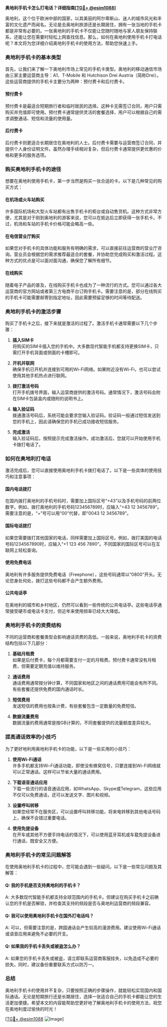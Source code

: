 **奥地利手机卡怎么打电话？详细指南[[TG💪+ @esim1088](https://t.me/s/esim1088)]**

奥地利，这个位于欧洲中部的国家，以其美丽的阿尔卑斯山、迷人的城市风光和丰富的文化遗产而闻名。无论是去奥地利旅游还是长期居住，拥有一张当地的手机卡都是非常有必要的。一张奥地利的手机卡不仅能让您随时随地与家人朋友保持联系，还能让您在需要时轻松上网查找信息。那么，如何在奥地利使用手机卡打电话呢？本文将为您详细介绍奥地利手机卡的使用方法，帮助您快速上手。

### 奥地利手机卡的基本类型

首先，让我们来了解一下奥地利市场上常见的手机卡类型。奥地利的移动通信市场由三家主要运营商主导：A1、T-Mobile 和 Hutchison Drei Austria（简称Drei）。这些运营商提供的手机卡主要分为两种：预付费卡和后付费卡。

#### 预付费卡
预付费卡是最适合短期旅行者和临时居民的选择。这种卡无需签订合同，用户只需购买并充值即可使用。预付费卡通常提供灵活的套餐选择，用户可以根据自己的需求调整通话、短信和流量的使用量。

#### 后付费卡
后付费卡则更适合长期居住在奥地利的人士。后付费卡需要与运营商签订合同，并提供个人身份证明文件。虽然办理手续相对复杂，但后付费卡通常提供更优惠的价格和更多的服务选项。

### 购买奥地利手机卡的途径

想要在奥地利使用手机卡，第一步当然是购买一张合适的卡。以下是几种常见的购买方式：

#### 在机场或火车站购买
许多国际机场和大型火车站都有出售手机卡的柜台或自动售货机。这种方式非常方便，尤其是对于刚到奥地利的游客来说，您可以在抵达后立即获得一张手机卡。不过，机场和车站的手机卡价格可能会略高一些。

#### 在电信营业厅购买
如果您对手机卡的具体功能和服务有明确的需求，可以直接前往运营商的营业厅咨询。营业员会根据您的需求推荐最适合的套餐，并协助您完成购买和激活过程。这种方式的优点是可以面对面沟通，确保您了解所有细节。

#### 在线购买
随着电子产品的普及，在线购买手机卡也成为了一种流行的方式。您可以通过各大运营商的官方网站或者第三方电商平台订购手机卡。需要注意的是，部分在线购买的手机卡可能需要邮寄到指定地址，因此需要预留足够的时间等待配送。

### 奥地利手机卡的激活步骤

购买了手机卡之后，接下来就是激活的过程了。激活手机卡通常需要以下几个步骤：

1. **插入SIM卡**  
   将购买的SIM卡插入您的手机中。大多数现代智能手机都支持更换SIM卡，只需打开手机背面或侧面的卡槽即可。

2. **开机并联网**  
   确保手机已开机并连接到可用的Wi-Fi网络。如果附近没有Wi-Fi，也可以尝试使用其他手机热点进行联网。

3. **拨打激活号码**  
   打开手机拨号界面，输入运营商提供的激活号码。通常情况下，激活号码会附在SIM卡包装盒内或随附的说明书上。

4. **输入验证码**  
   拨通激活号码后，系统可能会要求您输入验证码。验证码一般通过短信发送到您的手机上，因此请确保您的手机已成功接收短信服务。

5. **完成激活**  
   输入验证码后，按照提示完成激活操作。成功激活后，您就可以开始使用手机卡拨打电话了。

### 如何在奥地利打电话

激活完成后，您可以直接使用奥地利手机卡拨打电话了。以下是一些具体的使用技巧和注意事项：

#### 国内电话拨打
在国内拨打奥地利的手机号码时，需要加上国际区号“+43”以及手机号码的前两位数字。例如，拨打奥地利的手机号码123456789时，应输入“+43 12 3456789”。需要注意的是，“+”号可以用“00”代替，即“0043 12 3456789”。

#### 国际电话拨打
如果您需要拨打其他国家的电话，同样需要加上国际区号。例如，拨打美国的电话号码1234567890时，应输入“+1 123 456 7890”。不同国家的国际区号可以在互联网上轻松查询。

#### 使用免费电话
奥地利有许多服务提供免费电话（Freephone），这些号码通常以“0800”开头。无论您身处何处，拨打这些号码都不会产生额外费用。

#### 公共电话亭
在奥地利的城市和乡村地区，仍然可以看到一些传统的公共电话亭。这些电话亭通常接受硬币或电话卡支付，但近年来使用频率已经大大降低。

### 奥地利手机卡的资费结构

不同的运营商和套餐类型会影响通话资费的高低。一般来说，奥地利手机卡的资费结构包括以下几部分：

1. **基础月租费**  
   如果是后付费卡，每个月都需要支付一定的月租费。预付费卡通常没有月租费，但需要定期充值以维持服务。

2. **通话费用**  
   通话费用通常按分钟计算，不同国家和地区之间的通话费用可能会有所不同。有些套餐还提供免费的国内通话时长。

3. **短信费用**  
   发送短信的费用也按条计费，有些套餐包含一定数量的免费短信。

4. **数据流量费用**  
   数据流量的费用通常是按GB计算的，不同套餐提供的流量额度差异较大。

### 提高通话效率的小技巧

为了更好地利用奥地利手机卡的功能，以下是一些实用的小技巧：

1. **使用Wi-Fi通话**  
   许多手机都支持Wi-Fi通话功能，即使没有蜂窝信号，只要连接到Wi-Fi网络就可以正常通话。这样可以节省大量的通话费用。

2. **下载语音通话应用**  
   下载一些流行的语音通话应用，如WhatsApp、Skype或Telegram，这些应用不仅可以免费通话，还可以发送文字、图片和视频。

3. **设置呼叫转移**  
   如果您经常不在服务区，可以设置呼叫转移功能，将来电转移到其他电话号码上，确保不会错过重要电话。

4. **使用免提设备**  
   在开车或其他不方便手持电话的情况下，可以使用蓝牙耳机或车载免提设备进行通话，既安全又方便。

### 奥地利手机卡的常见问题解答

在使用奥地利手机卡的过程中，您可能会遇到一些疑问。以下是一些常见问题及其解答：

#### Q: 我的手机是否支持奥地利的手机卡？
A: 大多数现代智能手机都支持全球范围内的手机卡。但建议在购买手机卡之前确认您的手机是否解锁，并检查其支持的频段是否与奥地利运营商的频段兼容。

#### Q: 我可以使用奥地利手机卡在国外打电话吗？
A: 可以，但需要注意的是，跨国通话会产生较高的漫游费用。建议使用Wi-Fi通话或语音应用来避免不必要的开支。

#### Q: 如果我的手机卡丢失或被盗怎么办？
A: 如果您的手机卡丢失或被盗，请立即联系运营商客服挂失，以免造成不必要的损失。同时，建议备份重要联系方式以防万一。

### 总结

奥地利手机卡的使用并不复杂，只要按照正确的步骤操作，就能轻松实现国内和国际通话。无论是短期旅行还是长期居住，选择一张适合自己的手机卡都能让您的生活更加便捷。希望本文的内容能帮助您更好地了解奥地利手机卡的使用方法，祝您在奥地利度过愉快的时光！

[[TG💪+ @esim1088](https://t.me/s/esim1088) ![Image](https://i.postimg.cc/4NQfJmqS/Snipaste-2025-05-13-00-14-12.png)]